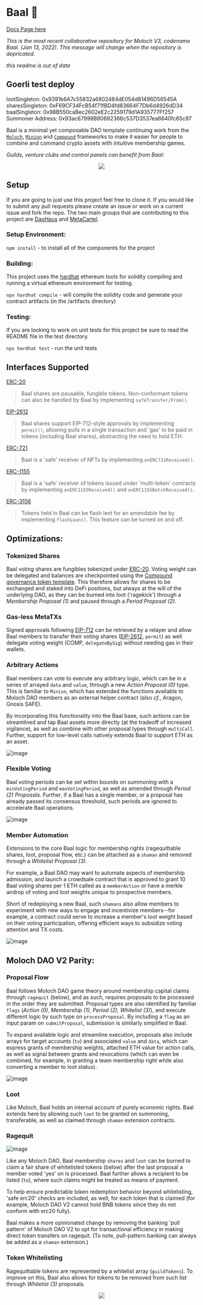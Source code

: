 # Baal 👺

[Docs Page here](https://baal-docs.vercel.app/)

*This is the most recent collaborative repository for Moloch V3, codename Baal. (Jan 13, 2022).  This message will change when the repository is depricated.*

*this readme is out of date*

## Goerli test deploy

lootSingleton: 0x9391b6A7c55832a6802484dE054d81496D56545A
sharesSingleton: 0xF69CF34FcB54f71fBD4fd83664F7Db6d4926dD34
baalSingleton: 0x98B550caBec2602eE2c2259179d1A935777Ff257
Summoner Address: 0x93ac67998B80692366c537D3537ea6640fc65c97


Baal is a minimal yet composable DAO template continuing work from the [`Moloch`](https://github.com/MolochVentures/moloch), [`Minion`](https://github.com/raid-guild/moloch-minion) and [`Compound`](https://github.com/compound-finance/compound-protocol/tree/master/contracts/Governance) frameworks to make it easier for people to combine and command crypto assets with intuitive membership games.

*Guilds, venture clubs and control panels can benefit from Baal:* 

<p align="center"><img src="https://media.giphy.com/media/rgwNTGFUbNTgsgiYha/giphy.gif"></p>

## Setup

If you are going to just use this project feel free to clone it.  If you would like to submit any pull requests please create an issue or work on a current issue and fork the repo.  The two main groups that are contributing to this project are [DaoHaus](https://discord.com/channels/709210493549674598) and [MetaCartel](https://discord.com/channels/702325961433284609).

### Setup Environment:

`npm install` - to install all of the components for the project

### Building:

This project uses the [hardhat](https://hardhat.org/) ethereum tools for solidity compiling and running a virtual ethereum environment for testing.

`npx hardhat compile` - will compile the solidity code and generate your contract artifacts (in the /artifacts directory)

### Testing:

If you are looking to work on unit tests for this project be sure to read the README file in the test directory.

`npx hardhat test` - run the unit tests


## Interfaces Supported

[ERC-20](https://eips.ethereum.org/EIPS/eip-20)
> Baal shares are pausable, fungible tokens. Non-conformant tokens can also be handled by Baal by implementing `safeTransfer/From()`.

[EIP-2612](https://eips.ethereum.org/EIPS/eip-2612)
> Baal shares support EIP-712-style approvals by implementing `permit()`, allowing pulls in a single transaction and 'gas' to be paid in tokens (including Baal shares), abstracting the need to hold ETH.

[ERC-721](https://eips.ethereum.org/EIPS/eip-721)
> Baal is a 'safe' receiver of NFTs by implementing `onERC721Received()`.

[ERC-1155](https://eips.ethereum.org/EIPS/eip-1155)
> Baal is a 'safe' receiver of tokens issued under 'multi-token' contracts by implementing `onERC1155Received()` and `onERC1155BatchReceived()`.

[ERC-3156](https://eips.ethereum.org/EIPS/eip-3156) 
> Tokens held in Baal can be flash lent for an amendable fee by implementing `flashLoan()`. This feature can be turned on and off.

## Optimizations:

### Tokenized Shares

Baal voting shares are fungibles tokenized under [ERC-20](https://eips.ethereum.org/EIPS/eip-20). Voting weight can be delegated and balances are checkpointed using the [Compound governance token template](https://github.com/compound-finance/compound-protocol/blob/master/contracts/Governance/Comp.sol). This therefore allows for shares to be exchanged and staked into DeFi positions, but always at the will of the underlying DAO, as they can be burned into loot ('ragekick') through a *Membership Proposal (1)* and paused through a *Period Proposal (2)*.

### Gas-less MetaTXs

Signed approvals following [EIP-712](https://eips.ethereum.org/EIPS/eip-712) can be retrieved by a relayer and allow Baal members to transfer their voting shares ([EIP-2612](https://eips.ethereum.org/EIPS/eip-2612), `permit`) as well delegate voting weight (COMP, `delegateBySig`) without needing gas in their wallets.

### Arbitrary Actions

Baal members can vote to execute any arbitrary logic, which can be in a series of arrayed `data` and `value`, through a new *Action Proposal (0)* type. This is familiar to `Minion`, which has extended the functions available to Moloch DAO members as an external helper contract (also *cf.*, Aragon, Gnosis SAFE). 

By incorporating this functionality into the Baal base, such actions can be streamlined and tap Baal assets more directly (at the tradeoff of increased vigilance), as well as combine with other proposal types through `multiCall`. Further, support for low-level calls natively extends Baal to support ETH as an asset.

![image](https://user-images.githubusercontent.com/41117279/124338932-99556100-db78-11eb-87ab-0e52cbddd068.png)

### Flexible Voting

Baal voting periods can be set within bounds on summoning with a `minVotingPeriod` and `maxVotingPeriod`, as well as amended through *Period (2) Proposals*. Further, if a Baal has a single member, or a proposal has already passed its consensus threshold, such periods are ignored to accelerate Baal operations. 

![image](https://user-images.githubusercontent.com/41117279/124337990-82f8d680-db73-11eb-8f04-f5a9013189bc.png)

### Member Automation

Extensions to the core Baal logic for membership rights (ragequittable shares, loot, proposal flow, etc.) can be attached as a `shaman` and removed through a *Whitelist Proposal (3)*. 

For example, a Baal DAO may want to automate aspects of membership admission, and launch a crowdsale contract that is approved to grant 10 Baal voting shares per 1 ETH called as a `memberAction` or have a merkle airdrop of voting and loot weights unique to prospective members. 

Short of redeploying a new Baal, such `shamans` also allow members to experiment with new ways to engage and incentivize members--for example, a contract could serve to increase a member's loot weight based on their voting participation, offering efficient ways to subsidize voting attention and TX costs.

![image](https://user-images.githubusercontent.com/41117279/124338375-a45ac200-db75-11eb-9ff2-a0bd0fb7c076.png)

## Moloch DAO V2 Parity:

### Proposal Flow

Baal follows Moloch DAO game theory around membership capital claims through `ragequit` (below), and as such, requires proposals to be processed in the order they are submitted. Proposal types are also identified by familiar `flags` (*Action (0), Membership (1), Period (2), Whitelist (3)*), and execute different logic by such type on `processProposal`. By including a `flag` as an input param on `submitProposal`, submission is similarly simplified in Baal. 

To expand available logic and streamline execution, proposals also include arrays for target accounts (`to`) and associated `value` and `data`, which can express grants of membership weights, attached ETH value for action calls, as well as signal between grants and revocations (which can even be combined, for example, in granting a team membership right while also converting a member to loot status). 

![image](https://user-images.githubusercontent.com/41117279/124337621-7e332300-db71-11eb-84aa-77e35d156d2a.png)

### Loot

Like Moloch, Baal holds an internal account of purely economic rights. Baal extends here by allowing such `loot` to be granted on summoning, transferable, as well as claimed through `shaman` extension contracts.

### Ragequit

![image](https://user-images.githubusercontent.com/41117279/124337802-67d99700-db72-11eb-9e31-6304a23fdb91.png)

Like any Moloch DAO, Baal membership `shares` and `loot` can be burned to claim a fair share of whitelisted tokens (below) after the last proposal a member voted 'yes' on is processed. Baal further allows a recipient to be listed (`to`), where such claims might be treated as means of payment. 

To help ensure predictable token redemption behavior beyond whitelisting, 'safe erc20' checks are included, as well, for each token that is claimed (for example, Moloch DAO V2 cannot hold BNB tokens since they do not conform with erc20 fully). 

Baal makes a more opinionated change by removing the banking 'pull pattern' of Moloch DAO V2 to opt for transactional efficiency in making direct token transfers on ragequit. (To note, pull-pattern banking can always be added as a `shaman` extension.)

### Token Whitelisting

Ragequittable tokens are represented by a whitelist array (`guildTokens`). To improve on this, Baal also allows for tokens to be removed from such list through *Whitelist (3)* proposals. 

<p align="center"><img src="https://media.giphy.com/media/rgwNTGFUbNTgsgiYha/giphy.gif"></p>
